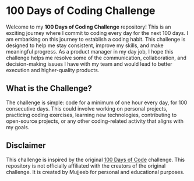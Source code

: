 
# 100 Days of Coding Challenge

Welcome to my **100 Days of Coding Challenge** repository! This is an exciting journey where I commit to coding every day for the next 100 days. I am embarking on this journey to establish a coding habit. This challenge is designed to help me stay consistent, improve my skills, and make meaningful progress.
As a product manager in my day job, I hope this challenge helps me resolve some of the communication, collaboration, and decision-making issues I have with my team and would lead to better execution and higher-quality products.

## What is the Challenge?

The challenge is simple: code for a minimum of one hour every day, for 100 consecutive days. This could involve working on personal projects, practicing coding exercises, learning new technologies, contributing to open-source projects, or any other coding-related activity that aligns with my goals.

## Disclaimer

This challenge is inspired by the original [100 Days of Code](https://www.100daysofcode.com/) challenge. This repository is not officially affiliated with the creators of the original challenge. It is created by Mujjeeb for personal and educational purposes.
